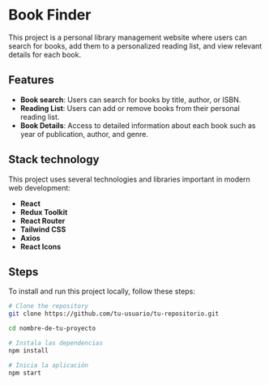 # Book Finder

This project is a personal library management website where users can search for books, add them to a personalized reading list, and view relevant details for each book.

## Features

- **Book search**: Users can search for books by title, author, or ISBN.
- **Reading List**: Users can add or remove books from their personal reading list.
- **Book Details**: Access to detailed information about each book such as year of publication, author, and genre.

## Stack technology

This project uses several technologies and libraries important in modern web development:

- **React**
- **Redux Toolkit**
- **React Router**
- **Tailwind CSS**
- **Axios**
- **React Icons**

## Steps

To install and run this project locally, follow these steps:

```bash
# Clone the repository
git clone https://github.com/tu-usuario/tu-repositorio.git

cd nombre-de-tu-proyecto

# Instala las dependencias
npm install

# Inicia la aplicación
npm start
